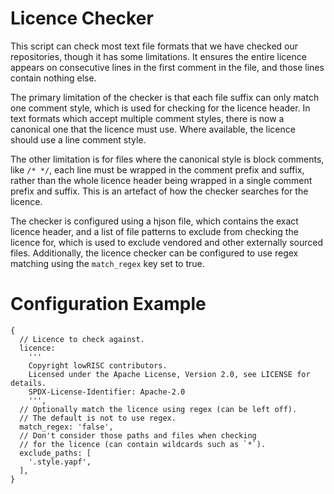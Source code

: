 # Licence Checker

This script can check most text file formats that we have checked our
repositories, though it has some limitations. It ensures the entire licence
appears on consecutive lines in the first comment in the file, and those lines
contain nothing else.

The primary limitation of the checker is that each file suffix can only match
one comment style, which is used for checking for the licence header. In text
formats which accept multiple comment styles, there is now a canonical one that
the licence must use. Where available, the licence should use a line comment
style.

The other limitation is for files where the canonical style is block comments,
like `/* */`, each line must be wrapped in the comment prefix and suffix, rather
than the whole licence header being wrapped in a single comment prefix and
suffix. This is an artefact of how the checker searches for the licence.

The checker is configured using a hjson file, which contains the exact licence
header, and a list of file patterns to exclude from checking the licence for,
which is used to exclude vendored and other externally sourced files.
Additionally, the licence checker can be configured to use regex matching using
the `match_regex` key set to true.

# Configuration Example

```
{
  // Licence to check against.
  licence:
    '''
    Copyright lowRISC contributors.
    Licensed under the Apache License, Version 2.0, see LICENSE for details.
    SPDX-License-Identifier: Apache-2.0
    ''',
  // Optionally match the licence using regex (can be left off).
  // The default is not to use regex.
  match_regex: 'false',
  // Don't consider those paths and files when checking
  // for the licence (can contain wildcards such as `*`).
  exclude_paths: [
    '.style.yapf',
  ],
}
```
